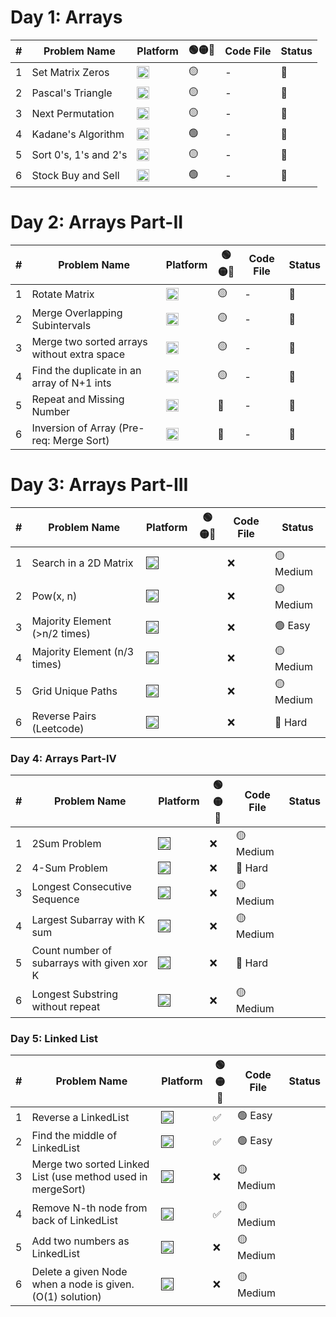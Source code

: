 # Day 1: Arrays

| # | Problem Name | Platform | **🟢🟡🔴**| Code File | Status |
|--|-----------------------------|----------|------------|-----------|--------|
| 1 | Set Matrix Zeros           | [<img src="https://upload.wikimedia.org/wikipedia/commons/1/19/LeetCode_logo_black.png" alt="LeetCode" height="20"/>](https://leetcode.com/problems/set-matrix-zeroes/) | 🟡| - | 🔲 |
| 2 | Pascal's Triangle          | [<img src="https://upload.wikimedia.org/wikipedia/commons/1/19/LeetCode_logo_black.png" alt="LeetCode" height="20"/>](https://leetcode.com/problems/pascals-triangle/) | 🟡  | - | 🔲 |
| 3 | Next Permutation           | [<img src="https://upload.wikimedia.org/wikipedia/commons/1/19/LeetCode_logo_black.png" alt="LeetCode" height="20"/>](https://leetcode.com/problems/next-permutation/) | 🟡  | - | 🔲 |
| 4 | Kadane's Algorithm         | [<img src="https://upload.wikimedia.org/wikipedia/commons/1/19/LeetCode_logo_black.png" alt="LeetCode" height="20"/>](https://leetcode.com/problems/maximum-subarray/) | 🟢  | - | 🔲 |
| 5 | Sort 0's, 1's and 2's      | [<img src="https://upload.wikimedia.org/wikipedia/commons/1/19/LeetCode_logo_black.png" alt="LeetCode" height="20"/>](https://leetcode.com/problems/sort-colors/) | 🟡  | - | 🔲 |
| 6 | Stock Buy and Sell         | [<img src="https://upload.wikimedia.org/wikipedia/commons/1/19/LeetCode_logo_black.png" alt="LeetCode" height="20"/>](https://leetcode.com/problems/best-time-to-buy-and-sell-stock/) | 🟢  | - | 🔲 |

# Day 2: Arrays Part-II
| # | Problem Name | Platform | **🟢🟡🔴**| Code File | Status |
|--|---------------------------------------------|----------|------------|-----------|--------|
| 1 | Rotate Matrix                              | [<img src="https://upload.wikimedia.org/wikipedia/commons/1/19/LeetCode_logo_black.png" alt="LeetCode" height="20"/>](https://leetcode.com/problems/rotate-image/) | 🟡  | - | 🔲 |
| 2 | Merge Overlapping Subintervals             | [<img src="https://upload.wikimedia.org/wikipedia/commons/1/19/LeetCode_logo_black.png" alt="LeetCode" height="20"/>](https://leetcode.com/problems/merge-intervals/) | 🟡  | - | 🔲 |
| 3 | Merge two sorted arrays without extra space| [<img src="https://upload.wikimedia.org/wikipedia/commons/1/19/LeetCode_logo_black.png" alt="LeetCode" height="20"/>](https://leetcode.com/problems/merge-sorted-array/) | 🟡  | - | 🔲 |
| 4 | Find the duplicate in an array of N+1 ints | [<img src="https://upload.wikimedia.org/wikipedia/commons/1/19/LeetCode_logo_black.png" alt="LeetCode" height="20"/>](https://leetcode.com/problems/find-the-duplicate-number/) | 🟡  | - | 🔲 |
| 5 | Repeat and Missing Number                  | [<img src="https://img.shields.io/badge/InterviewBit-2C3E50?style=for-the-badge&logo=codeforces&logoColor=white" alt="InterviewBit" height="20"/>](https://www.interviewbit.com/problems/repeat-and-missing-number-array/) | 🔴  | - | 🔲 |
| 6 | Inversion of Array (Pre-req: Merge Sort)   | [<img src="https://img.shields.io/badge/GFG-354435?style=for-the-badge&logo=geeksforgeeks&logoColor=white" alt="GFG" height="20"/>](https://www.geeksforgeeks.org/counting-inversions/) | 🔴  | - | 🔲 |

# Day 3: Arrays Part-III
| # | Problem Name | Platform | **🟢🟡🔴**| Code File | Status |
|--|---------------------------------------------|----------|------------|-----------|--------|
| 1 | Search in a 2D Matrix |[<img src="https://upload.wikimedia.org/wikipedia/commons/1/19/LeetCode_logo_black.png" alt="LeetCode" height="20"/>]()|  | ❌ | 🟡 Medium |  |  |  |  |  |
| 2 | Pow(x, n) |[<img src="https://upload.wikimedia.org/wikipedia/commons/1/19/LeetCode_logo_black.png" alt="LeetCode" height="20"/>]()|  | ❌ | 🟡 Medium |  |  |  |  |  |
| 3 | Majority Element (>n/2 times) |[<img src="https://upload.wikimedia.org/wikipedia/commons/1/19/LeetCode_logo_black.png" alt="LeetCode" height="20"/>]()|  | ❌ | 🟢 Easy |  |  |  |  |  |
| 4 | Majority Element (n/3 times) |[<img src="https://upload.wikimedia.org/wikipedia/commons/1/19/LeetCode_logo_black.png" alt="LeetCode" height="20"/>]()|  | ❌ | 🟡 Medium |  |  |  |  |  |
| 5 | Grid Unique Paths |[<img src="https://upload.wikimedia.org/wikipedia/commons/1/19/LeetCode_logo_black.png" alt="LeetCode" height="20"/>]()|  | ❌ | 🟡 Medium |  |  |  |  |  |
| 6 | Reverse Pairs (Leetcode) |[<img src="https://upload.wikimedia.org/wikipedia/commons/1/19/LeetCode_logo_black.png" alt="LeetCode" height="20"/>]()|  | ❌ | 🔴 Hard |  |  |  |  |  |

###  **Day 4: Arrays Part-IV**  
| # | Problem Name | Platform | **🟢🟡🔴** | Code File | Status |
|--|---------------------------------------------|----------|------------|-----------|--------|
| 1 | 2Sum Problem | [<img src="https://upload.wikimedia.org/wikipedia/commons/1/19/LeetCode_logo_black.png" alt="LeetCode" height="20"/>]() | ❌ | 🟡 Medium | |
| 2 | 4-Sum Problem | [<img src="https://upload.wikimedia.org/wikipedia/commons/1/19/LeetCode_logo_black.png" alt="LeetCode" height="20"/>]() | ❌ | 🔴 Hard | |
| 3 | Longest Consecutive Sequence | [<img src="https://upload.wikimedia.org/wikipedia/commons/1/19/LeetCode_logo_black.png" alt="LeetCode" height="20"/>]() | ❌ | 🟡 Medium | |
| 4 | Largest Subarray with K sum | [<img src="https://upload.wikimedia.org/wikipedia/commons/1/19/LeetCode_logo_black.png" alt="LeetCode" height="20"/>]() | ❌ | 🟡 Medium | |
| 5 | Count number of subarrays with given xor K | [<img src="https://upload.wikimedia.org/wikipedia/commons/1/19/LeetCode_logo_black.png" alt="LeetCode" height="20"/>]() | ❌ | 🔴 Hard | |
| 6 | Longest Substring without repeat | [<img src="https://upload.wikimedia.org/wikipedia/commons/1/19/LeetCode_logo_black.png" alt="LeetCode" height="20"/>]() | ❌ | 🟡 Medium | |

###  **Day 5: Linked List**  
| # | Problem Name | Platform | **🟢🟡🔴** | Code File | Status |
|--|---------------------------------------------------------------|----------|------------|-----------|--------|
| 1 | Reverse a LinkedList | [<img src="https://upload.wikimedia.org/wikipedia/commons/1/19/LeetCode_logo_black.png" alt="LeetCode" height="20"/>]() | ✅ | 🟢 Easy | |
| 2 | Find the middle of LinkedList | [<img src="https://upload.wikimedia.org/wikipedia/commons/1/19/LeetCode_logo_black.png" alt="LeetCode" height="20"/>]() | ✅ | 🟢 Easy | |
| 3 | Merge two sorted Linked List (use method used in mergeSort) | [<img src="https://upload.wikimedia.org/wikipedia/commons/1/19/LeetCode_logo_black.png" alt="LeetCode" height="20"/>]() | ❌ | 🟡 Medium | |
| 4 | Remove N-th node from back of LinkedList | [<img src="https://upload.wikimedia.org/wikipedia/commons/1/19/LeetCode_logo_black.png" alt="LeetCode" height="20"/>]() | ✅ | 🟡 Medium | |
| 5 | Add two numbers as LinkedList | [<img src="https://upload.wikimedia.org/wikipedia/commons/1/19/LeetCode_logo_black.png" alt="LeetCode" height="20"/>]() | ❌ | 🟡 Medium | |
| 6 | Delete a given Node when a node is given. (O(1) solution) | [<img src="https://upload.wikimedia.org/wikipedia/commons/1/19/LeetCode_logo_black.png" alt="LeetCode" height="20"/>]() | ❌ | 🟡 Medium | |